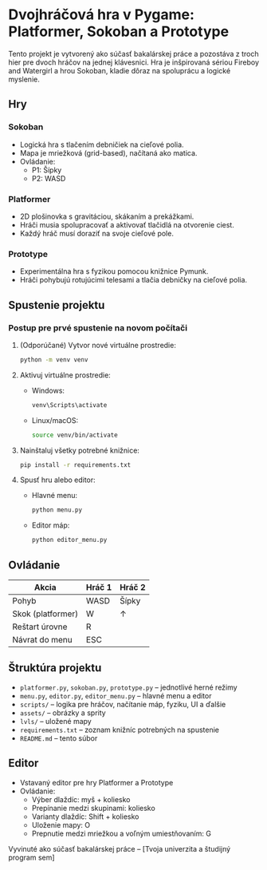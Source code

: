 # Dvojhráčová hra v Pygame: Platformer, Sokoban a Prototype

Tento projekt je vytvorený ako súčasť bakalárskej práce a pozostáva z troch hier pre dvoch hráčov na jednej klávesnici. Hra je inšpirovaná sériou Fireboy and Watergirl a hrou Sokoban, kladie dôraz na spoluprácu a logické myslenie.

## Hry

### Sokoban
- Logická hra s tlačením debničiek na cieľové polia.
- Mapa je mriežková (grid-based), načítaná ako matica.
- Ovládanie:
  - P1: Šípky
  - P2: WASD

### Platformer
- 2D plošinovka s gravitáciou, skákaním a prekážkami.
- Hráči musia spolupracovať a aktivovať tlačidlá na otvorenie ciest.
- Každý hráč musí doraziť na svoje cieľové pole.

### Prototype
- Experimentálna hra s fyzikou pomocou knižnice Pymunk.
- Hráči pohybujú rotujúcimi telesami a tlačia debničky na cieľové polia.

## Spustenie projektu

### Postup pre prvé spustenie na novom počítači

1. (Odporúčané) Vytvor nové virtuálne prostredie:
   ```bash
   python -m venv venv
   ```

2. Aktivuj virtuálne prostredie:
   - Windows:
     ```bash
     venv\Scripts\activate
     ```
   - Linux/macOS:
     ```bash
     source venv/bin/activate
     ```

3. Nainštaluj všetky potrebné knižnice:
   ```bash
   pip install -r requirements.txt
   ```

4. Spusť hru alebo editor:
   - Hlavné menu:
     ```bash
     python menu.py
     ```
   - Editor máp:
     ```bash
     python editor_menu.py
     ```

## Ovládanie

| Akcia                 | Hráč 1       | Hráč 2       |
|----------------------|--------------|--------------|
| Pohyb                | WASD         | Šípky        |
| Skok (platformer)    | W            | ↑            |
| Reštart úrovne       | R            |              |
| Návrat do menu       | ESC          |              |

## Štruktúra projektu

- `platformer.py`, `sokoban.py`, `prototype.py` – jednotlivé herné režimy
- `menu.py`, `editor.py`, `editor_menu.py` – hlavné menu a editor
- `scripts/` – logika pre hráčov, načítanie máp, fyziku, UI a ďalšie
- `assets/` – obrázky a sprity
- `lvls/` – uložené mapy
- `requirements.txt` – zoznam knižníc potrebných na spustenie
- `README.md` – tento súbor

## Editor

- Vstavaný editor pre hry Platformer a Prototype
- Ovládanie:
  - Výber dlaždíc: myš + koliesko
  - Prepínanie medzi skupinami: koliesko
  - Varianty dlaždíc: Shift + koliesko
  - Uloženie mapy: O
  - Prepnutie medzi mriežkou a voľným umiestňovaním: G

Vyvinuté ako súčasť bakalárskej práce – [Tvoja univerzita a študijný program sem]